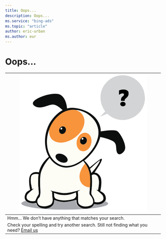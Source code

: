 ```yaml
---
title: Oops...
description: Oops...
ms.service: "bing-ads"
ms.topic: "article"
author: eric-urban
ms.author: eur
---
```


# Oops...

|![](../images/BA_Conc_Oops.svg)|
|---|
|Hmm... We don’t have anything that matches your search.|
|Check your spelling and try another search.  Still not finding what you need? [Email us](mailto:MakeItBetter@microsoft.com?subject=UCM_Topic_ext52085)|


